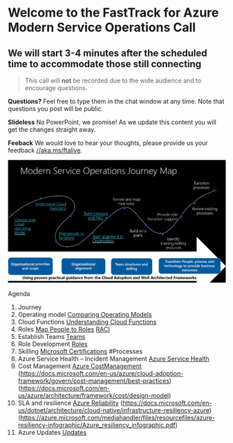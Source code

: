 # Welcome to the FastTrack for Azure Modern Service Operations Call
## We will start 3-4 minutes after the scheduled time to accommodate those still connecting

> This call will **not** be recorded due to the wide audience and to encourage questions.

**Questions?** Feel free to type them in the chat window at any time. Note that questions you post will be public. 

**Slideless** No PowerPoint, we promise! As we update this content you will get the changes straight away.

**Feeback** We would love to hear your thoughts, please provide us your feedback [//aka.ms/ftalive](https://aka.ms/ftalive).

![journey](/png/Journey.PNG)

Agenda
1. Journey
1. Operating model [Comparing Operating Models](https://docs.microsoft.com/en-us/azure/cloud-adoption-framework/operating-model/)
1. Cloud Functions [Understanding Cloud Functions](https://docs.microsoft.com/en-us/azure/cloud-adoption-framework/organize/#understand-required-cloud-functions)
2. Roles [Map People to Roles](https://docs.microsoft.com/en-us/azure/cloud-adoption-framework/organize/organization-structures) [RACI](https://docs.microsoft.com/en-us/azure/cloud-adoption-framework/organize/raci-alignment)
3. Establish Teams [Teams](https://docs.microsoft.com/en-us/azure/cloud-adoption-framework/get-started/#establish-teams)
4. Role Development [Roles](https://docs.microsoft.com/en-us/azure/cloud-adoption-framework/plan/suggested-skills)
5. Skilling [Microsoft Certifications](https://docs.microsoft.com/en-us/learn/certifications/)
#Processes
6. Azure Service Health – Incident Management [Azure Service Health](https://azure.microsoft.com/en-us/features/service-health/#features)
7. Cost Management [Azure CostManagement](https://azure.microsoft.com/en-us/services/cost-management/#features) (https://docs.microsoft.com/en-us/azure/cloud-adoption-framework/govern/cost-management/best-practices) (https://docs.microsoft.com/en-us/azure/architecture/framework/cost/design-model)
8. SLA and resilience [Azure Reliability](https://azure.microsoft.com/en-us/features/reliability/#features) (https://docs.microsoft.com/en-us/dotnet/architecture/cloud-native/infrastructure-resiliency-azure) (https://azure.microsoft.com/mediahandler/files/resourcefiles/azure-resiliency-infographic/Azure_resiliency_infographic.pdf)
9. Azure Updates [Updates](https://azure.microsoft.com/en-us/updates/)
